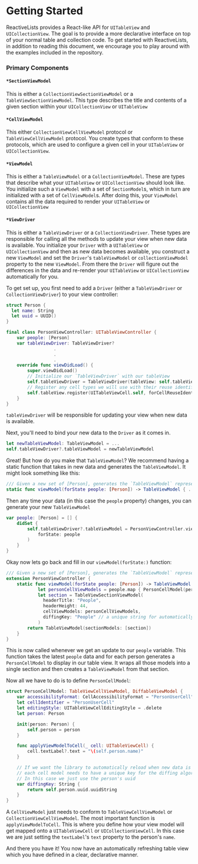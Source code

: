 # Getting Started

ReactiveLists provides a React-like API for `UITableView` and `UICollectionView`.  The goal is to provide a more
declarative interface on top of your normal table and collection code.  To get started with ReactiveLists, in addition to reading this document, we encourage you to play around with the examples included in the repository.

### Primary Components

#### `*SectionViewModel`

This is either a `CollectionViewSectionViewModel` or a `TableViewSectionViewModel`.  This type describes
the title and contents of a given section within your `UICollectionView` or `UITableView`

#### `*CellViewModel`

This either `CollectionViewCellViewModel` protocol or `TableViewCellViewModel` protocol.  You create types that conform to these protocols, which are used to configure a given cell in your `UITableView` or `UICollectionView`.


#### `*ViewModel`

This is either a `TableViewModel` or a `CollectionViewModel`. These are types that describe what your `UITableView` or `UICollectionView` should look like.  You initialize such a `ViewModel` with a set of `SectionModel`s, which
in turn are initialized with a set of `CellViewModel`s.  After doing this, your `ViewModel`
contains all the data required to render your `UITableView` or `UICollectionView`

#### `*ViewDriver`

This is either a `TableViewDriver` or a `CollectionViewDriver`.  These types are responsible for calling all the methods to update your view when new data is available.  You initialize your `Driver` with a `UITableView` or `UICollectionView` and then
as new data becomes available, you construct a new `ViewModel` and set the `Driver`'s `tableViewModel` or `collectionViewModel` property to the new `ViewModel`.  From there the `Driver` will figure out the differences in the data and re-render your `UITableView` or `UICollectionView` automatically for you.

To get set up, you first need to add a `Driver` (either a `TableViewDriver` or `CollectionViewDriver`) to your view controller:

```swift
struct Person {
  let name: String
  let uuid = UUID()
}

final class PersonViewController: UITableViewController {
    var people: [Person]
    var tableViewDriver: TableViewDriver?
                  .
                  .
                  .
    override func viewDidLoad() {
        super.viewDidLoad()
        // Initialize our `TableViewDriver` with our tableView
        self.tableViewDriver = TableViewDriver(tableView: self.tableView)
        // Register any cell types we will use with their reuse identifiers
        self.tableView.register(UITableViewCell.self, forCellReuseIdentifier: "PersonUserCell")
    }
}
```

`tableViewDriver` will be responsible for updating your view when new data is available.

Next, you'll need to bind your new data to the `Driver` as it comes in.

```swift
let newTableViewModel: TableViewModel = ...
self.tableViewDriver?.tableViewModel = newTableViewModel
```

Great!  But how do you make that `TableViewModel`?  We recommend having a static function that
takes in new data and generates the `TableViewModel`.  It might look something like this:

```swift
/// Given a new set of [Person], generates the `TableViewModel` representing that new data
static func viewModel(forState people: [Person]) -> TableViewModel { ... }

```

Then any time your data (in this case the `people` property) changes, you can generate your new `TableViewModel`

```swift
var people: [Person] = [] {
    didSet {
        self.tableViewDriver?.tableViewModel = PersonViewController.viewModel(
            forState: people
        )
    }
}

```

Okay now lets go back and fill in our `viewModel(forState:)` function:

```swift
/// Given a new set of [Person], generates the `TableViewModel` representing that new data
extension PersonViewController {
    static func viewModel(forState people: [Person]) -> TableViewModel {
            let personCellViewModels = people.map { PersonCellModel(person: $0) }
            let section = TableViewSectionViewModel(
              headerTitle: "People",
              headerHeight: 44,
              cellViewModels: personCellViewModels,
              diffingKey: "People" // a unique string for automatically diffing
            )
        return TableViewModel(sectionModels: [section])
    }
}

```

This is now called whenever we get an update to our `people` variable.  This function takes the latest
`people` data and for each person generates a `PersonCellModel` to display in our table view.  It wraps
all those models into a single section and then creates a `TableViewModel` from that section.

Now all we have to do is to define `PersonCellModel`:

```swift
struct PersonCellModel: TableViewCellViewModel, DiffableViewModel {
    var accessibilityFormat: CellAccessibilityFormat = "PersonUserCell"
    let cellIdentifier = "PersonUserCell"
    let editingStyle: UITableViewCellEditingStyle = .delete
    let person: Person

    init(person: Person) {
        self.person = person
    }

    func applyViewModelToCell(_ cell: UITableViewCell) {
        cell.textLabel?.text = "\(self.person.name)"
    }

    // If we want the library to automatically reload when new data is available
    // each cell model needs to have a unique key for the diffing algorithm to work.
    // In this case we just use the person's uuid
    var diffingKey: String {
        return self.person.uuid.uuidString
    }
}
```

A `CellViewModel` just needs to conform to `TableViewCellViewModel` or `CollectionViewCellViewModel`.  The
most important function is `applyViewModelToCell`.  This is where you define how your view model will get
mapped onto a `UITableViewCell` or `UICollectionViewCell`.  In this case we are just setting the `textLabel`'s
`text` property to the person's `name`.

And there you have it!  You now have an automatically refreshing table view which you have defined in a clear,
declarative manner.
